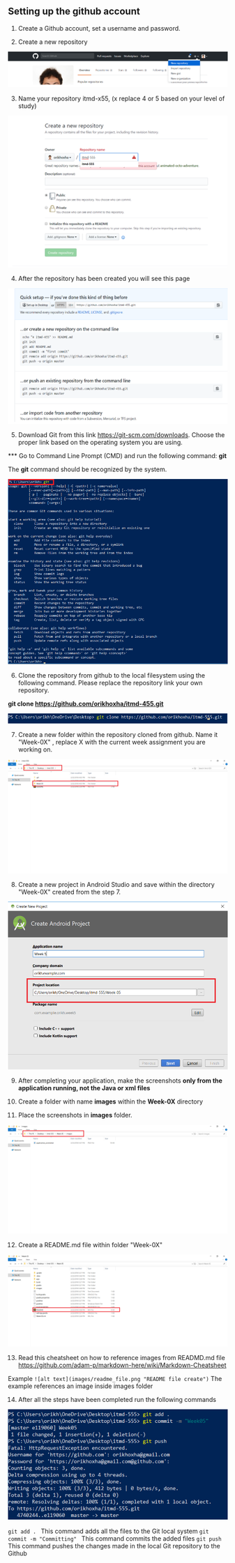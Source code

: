 ## Setting up the github account


1. Create a Github account, set a username and password.


2. Create a new repository


![alt text](images/new_repo.png "New repository")

3. Name your repository itmd-x55, (x replace 4 or 5 based on your level of study)

![alt text](images/create_repo.png "Create repository")

4. After the repository has been created you will see this page

![alt text](images/git_repository.png "Repository page")


5. Download Git from this link https://git-scm.com/downloads. Choose the proper link based on the operating system you are using.

*** Go to Command Line Prompt (CMD) and run the following command: **git** 

The **git** command should be recognized by the system.

![alt text](images/git_command.png "Create repository")


6. Clone the repository from github to the local filesystem using the following command. Please replace the repository link your own repository.

**git clone https://github.com/orikhoxha/itmd-455.git** 

![alt text](images/git_clone.png "Clone the repository")


7. Create a new folder within the repository cloned from github. Name it "Week-0X" , replace X with the current week assignment you are working on.

![alt text](images/android_project_directory.png "Android Project Repository")



8. Create a new project in Android Studio and save within the directory "Week-0X" created from the step 7.	

![alt text](images/android_project_location.png "Android Project Location")


9. After completing your application, make the screenshots **only from the application running, not the Java or xml files**

10. Create a folder with name **images** within the **Week-0X** directory

11. Place the screenshots in **images** folder.

![alt text](images/images_folder_app.png "Images folder project")


12. Create a README.md file within folder "Week-0X"

![alt text](images/readme_file.png "README file create")


13. Read this cheatsheet on how to reference images from READMD.md file https://github.com/adam-p/markdown-here/wiki/Markdown-Cheatsheet

Example ```![alt text](images/readme_file.png "README file create")```       The example references an image inside images folder


14. After all the steps have been completed run the following commands

![alt text](images/git_commands.png "git commands")


```git add . ```   This command adds all the files to the Git local system
```git commit -m "Committing" ``` This command commits the added files
```git push ```  This command pushes the changes made in the local Git repository to the Github

















